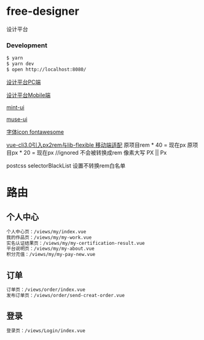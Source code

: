 # free-designer
设计平台

### Development

```bash
$ yarn
$ yarn dev
$ open http://localhost:8080/
```

[设计平台PC端](http://www.free-designer.cn/)

[设计平台Mobile端](http://www.free-designer.cn/m/)

[mint-ui](http://mint-ui.github.io/)

[muse-ui](https://muse-ui.org/#/zh-CN)

[字体icon fontawesome](https://fontawesome.com)

[vue-cli3.0引入px2rem与lib-flexible 移动端适配](https://blog.csdn.net/qq_31393401/article/details/82353267)
原项目rem * 40 = 现在px       原项目px * 20 = 现在px
//ignored   不会被转换成rem 像素大写  PX || Px

postcss  selectorBlackList   设置不转换rem白名单


# 路由

## 个人中心

```bash
个人中心页：/views/my/index.vue
我的作品页：/views/my/my-work.vue
实名认证结果页：/views/my/my-certification-result.vue
平台说明页：/views/my/my-about.vue
积分充值：/views/my/my-pay-new.vue
```

## 订单

```bash
订单页：/views/order/index.vue
发布订单页：/views/order/send-creat-order.vue
```

## 登录

```bash
登录页：/views/Login/index.vue
```